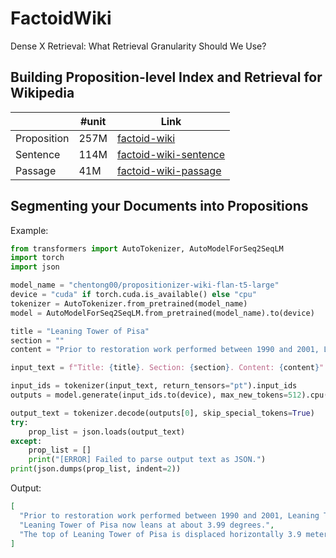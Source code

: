 # FactoidWiki
Dense X Retrieval: What Retrieval Granularity Should We Use?

## Building Proposition-level Index and Retrieval for Wikipedia

|             | #unit | Link                                                      |
|-------------|-------|-----------------------------------------------------------|
| Proposition | 257M  | [factoid-wiki](https://huggingface.co/datasets/chentong00/factoid-wiki)                   |
| Sentence    | 114M  | [factoid-wiki-sentence](https://huggingface.co/datasets/chentong00/factoid-wiki-sentence) |
| Passage     | 41M   | [factoid-wiki-passage](https://huggingface.co/datasets/chentong00/factoid-wiki-passage)   |

## Segmenting your Documents into Propositions

Example:
```python
from transformers import AutoTokenizer, AutoModelForSeq2SeqLM
import torch
import json

model_name = "chentong00/propositionizer-wiki-flan-t5-large"
device = "cuda" if torch.cuda.is_available() else "cpu"
tokenizer = AutoTokenizer.from_pretrained(model_name)
model = AutoModelForSeq2SeqLM.from_pretrained(model_name).to(device)

title = "Leaning Tower of Pisa"
section = ""
content = "Prior to restoration work performed between 1990 and 2001, Leaning Tower of Pisa leaned at an angle of 5.5 degrees, but the tower now leans at about 3.99 degrees. This means the top of the tower is displaced horizontally 3.9 meters (12 ft 10 in) from the center."

input_text = f"Title: {title}. Section: {section}. Content: {content}"

input_ids = tokenizer(input_text, return_tensors="pt").input_ids
outputs = model.generate(input_ids.to(device), max_new_tokens=512).cpu()

output_text = tokenizer.decode(outputs[0], skip_special_tokens=True)
try:
    prop_list = json.loads(output_text)
except:
    prop_list = []
    print("[ERROR] Failed to parse output text as JSON.")
print(json.dumps(prop_list, indent=2))
```

Output:
```json
[
  "Prior to restoration work performed between 1990 and 2001, Leaning Tower of Pisa leaned at an angle of 5.5 degrees.",
  "Leaning Tower of Pisa now leans at about 3.99 degrees.",
  "The top of Leaning Tower of Pisa is displaced horizontally 3.9 meters (12 ft 10 in) from the center."
]
```
